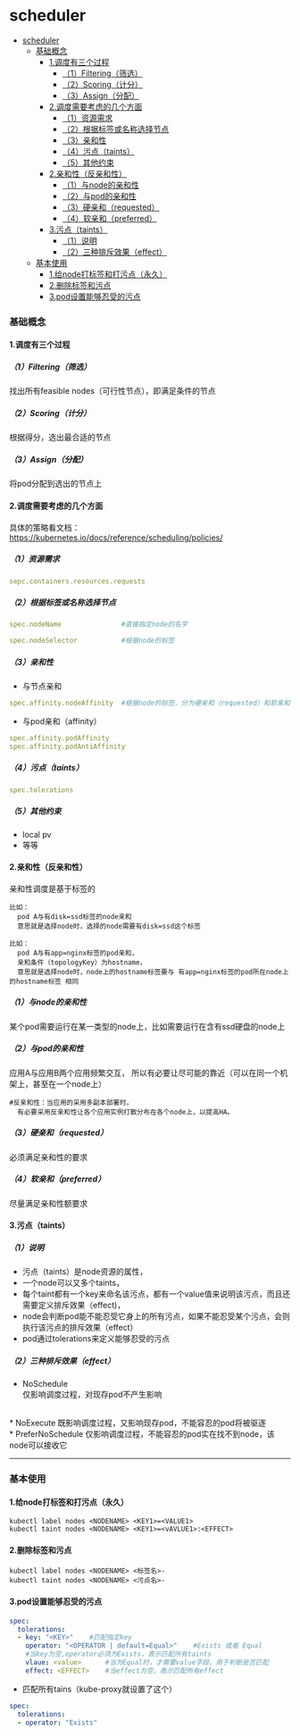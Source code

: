 # scheduler

<!-- @import "[TOC]" {cmd="toc" depthFrom=1 depthTo=6 orderedList=false} -->
<!-- code_chunk_output -->

- [scheduler](#scheduler)
    - [基础概念](#基础概念)
      - [1.调度有三个过程](#1调度有三个过程)
        - [（1）Filtering（筛选）](#1filtering筛选)
        - [（2）Scoring（计分）](#2scoring计分)
        - [（3）Assign（分配）](#3assign分配)
      - [2.调度需要考虑的几个方面](#2调度需要考虑的几个方面)
        - [（1）资源需求](#1资源需求)
        - [（2）根据标签或名称选择节点](#2根据标签或名称选择节点)
        - [（3）亲和性](#3亲和性)
        - [（4）污点（taints）](#4污点taints)
        - [（5）其他约束](#5其他约束)
      - [2.亲和性（反亲和性）](#2亲和性反亲和性)
        - [（1）与node的亲和性](#1与node的亲和性)
        - [（2）与pod的亲和性](#2与pod的亲和性)
        - [（3）硬亲和（requested）](#3硬亲和requested)
        - [（4）软亲和（preferred）](#4软亲和preferred)
      - [3.污点（taints）](#3污点taints)
        - [（1）说明](#1说明)
        - [（2）三种排斥效果（effect）](#2三种排斥效果effect)
    - [基本使用](#基本使用)
      - [1.给node打标签和打污点（永久）](#1给node打标签和打污点永久)
      - [2.删除标签和污点](#2删除标签和污点)
      - [3.pod设置能够忍受的污点](#3pod设置能够忍受的污点)

<!-- /code_chunk_output -->

### 基础概念

#### 1.调度有三个过程

##### （1）Filtering（筛选）
找出所有feasible nodes（可行性节点），即满足条件的节点

##### （2）Scoring（计分）
根据得分，选出最合适的节点

##### （3）Assign（分配）
将pod分配到选出的节点上

#### 2.调度需要考虑的几个方面

具体的策略看文档：https://kubernetes.io/docs/reference/scheduling/policies/

##### （1）资源需求
```yaml
sepc.containers.resources.requests
```

##### （2）根据标签或名称选择节点
```yaml
spec.nodeName               #直接指定node的名字

spec.nodeSelector           #根据node的标签
```

##### （3）亲和性

* 与节点亲和
```yaml
spec.affinity.nodeAffinity  #根据node的标签，分为硬亲和（requested）和软亲和（preferred）
```

* 与pod亲和（affinity）
```yaml
spec.affinity.podAffinity
spec.affinity.podAntiAffinity
```

##### （4）污点（taints）
```yaml
spec.tolerations
```

##### （5）其他约束
* local pv
* 等等

#### 2.亲和性（反亲和性）

亲和性调度是基于标签的
```  
比如：
  pod A与有disk=ssd标签的node亲和
  意思就是选择node时，选择的node需要有disk=ssd这个标签

比如：
  pod A与有app=nginx标签的pod亲和，
  亲和条件（topologyKey）为hostname，
  意思就是选择node时，node上的hostname标签要与 有app=nginx标签的pod所在node上的hostname标签 相同
```
##### （1）与node的亲和性
  某个pod需要运行在某一类型的node上，比如需要运行在含有ssd硬盘的node上

##### （2）与pod的亲和性
  应用A与应用B两个应用频繁交互，
  所以有必要让尽可能的靠近（可以在同一个机架上，甚至在一个node上）
```
#反亲和性：当应用的采用多副本部署时，
  有必要采用反亲和性让各个应用实例打散分布在各个node上，以提高HA。
```
##### （3）硬亲和（requested）
  必须满足亲和性的要求

##### （4）软亲和（preferred）
  尽量满足亲和性额要求

#### 3.污点（taints）

##### （1）说明
* 污点（taints）是node资源的属性，
* 一个node可以又多个taints，
* 每个taint都有一个key来命名该污点，都有一个value值来说明该污点，而且还需要定义排斥效果（effect)，
* node会判断pod能不能忍受它身上的所有污点，如果不能忍受某个污点，会则执行该污点的排斥效果（effect）
* pod通过tolerations来定义能够忍受的污点

##### （2）三种排斥效果（effect）
* NoSchedule			
仅影响调度过程，对现存pod不产生影响
</br>
* NoExecute				
既影响调度过程，又影响现存pod，不能容忍的pod将被驱逐
</br>
* PreferNoSchedule		
仅影响调度过程，不能容忍的pod实在找不到node，该node可以接收它

***

### 基本使用

#### 1.给node打标签和打污点（永久）
```shell
kubectl label nodes <NODENAME> <KEY1>=<VALUE1>
kubectl taint nodes <NODENAME> <KEY1>=<vAVLUE1>:<EFFECT>
```

#### 2.删除标签和污点
```shell
kubectl label nodes <NODENAME> <标签名>-
kubectl taint nodes <NODENAME> <污点名>-
```

#### 3.pod设置能够忍受的污点
```yaml
spec:
  tolerations:
  - key: "<KEY>"    #匹配指定key
    operator: "<OPERATOR | default=Equal>"    #Exists 或者 Equal
    #当key为空,operator必须为Exists，表示匹配所有taints
    vlaue: <value>      #当为Equal时，才需要value字段，用于判断是否匹配
    effect: <EFFECT>    #当effect为空，表示匹配所有effect
```
* 匹配所有tains（kube-proxy就设置了这个）
```yaml
spec:
  tolerations:
  - operator: "Exists"
```
